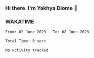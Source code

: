 ### Hi there. I'm Yakhya Diome 👋

### WAKATIME
<!--START_SECTION:waka-->

```txt
From: 02 June 2023 - To: 08 June 2023

Total Time: 0 secs

No activity tracked
```

<!--END_SECTION:waka-->
